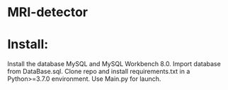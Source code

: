 # MRI-detector
# Install:
Install the database MySQL and MySQL Workbench 8.0. Import database from DataBase.sql.
Clone repo and install requirements.txt in a Python>=3.7.0 environment. Use Main.py for launch.

